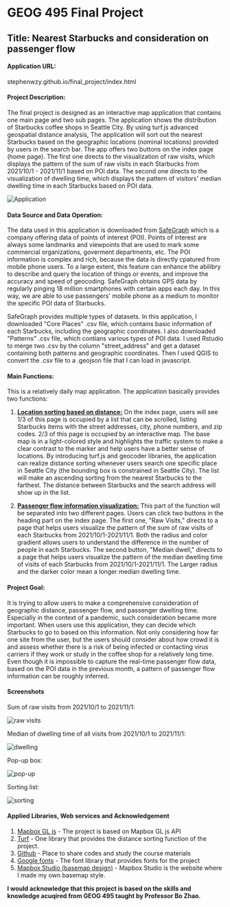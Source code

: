 # GEOG 495 Final Project
## Title: **Nearest Starbucks and consideration on passenger flow**


#### Application URL:

stephenwzy.github.io/final_project/index.html

#### Project Description:

The final project is designed as an interactive map application that contains one main page and two sub pages. The application shows the distribution of Starbucks coffee shops in Seattle City. By using turf.js advanced geospatial distance analysis, The application will sort out the nearest Starbucks based on the geographic locations (nominal locations) provided by users in the search bar. The app offers two buttons on the index page (home page). The first one directs to the visualization of raw visits, which displays the pattern of the sum of raw visits in each Starbucks from 2021/10/1 - 2021/11/1 based on POI data. The second one directs to the visualization of dwelling time, which displays the pattern of visitors' median dwelling time in each Starbucks based on POI data.

![Application](assets/app.png)

#### Data Source and Data Operation:

The data used in this application is downloaded from [SafeGraph]('www.safegraph.com') which is a company offering data of points of interest (POI). Points of interest are always some landmarks and viewpoints that are used to mark some commercial organizations, goverment departments, etc. The POI information is complex and rich, because the data is directly cpatured from mobile phone users. To a large extent, this feature can enhance the abilibry to describe and query the location of things or events, and improve the accuracy and speed of geocoding. SafeGraph obtains GPS data by regularly pinging 18 million smartphones with certain apps each day. In this way, we are able to use passengers' mobile phone as a medium to monitor the specific POI data of Starbucks.

SafeGraph provides multiple types of datasets. In this application, I downloaded "Core Places" .csv file, which contains basic information of each Starbucks, including the geographic coordinates. I also downloaded "Patterns" .csv file, which contians various types of POI data. I used Rstudio to merge two .csv by the column "street_address" and get a dataset containing both patterns and geographic coordinates. Then I used QGIS to convert the .csv file to a .geojson file that I can load in javascript.

#### Main Functions:
This is a relatively daily map application. The application basically provides two functions: 
1. <u>**Location sorting based on distance:**</u> On the index page, users will see 1/3 of this page is occupied by a list that can be scrolled, listing Starbucks items with the street addresses, city, phone numbers, and zip codes. 2/3 of this page is occupied by an interactive map. The base map is in a light-colored style and highlights the traffic system to make a clear contrast to the marker and help users have a better sense of locations. By introducing turf.js and geocoder libraries, the application can realize distance sorting whenever users search one specific place in Seattle City (the bounding box is constrained in Seattle City). The list will make an ascending sorting from the nearest Starbucks to the farthest. The distance between Starbucks and the search address will show up in the list.

2. <u>**Passenger flow information visualization:**</u> This part of the function will be separated into two different pages. Users can click two buttons in the heading part on the index page. The first one, "Raw Visits," directs to a page that helps users visualize the pattern of the sum of raw visits of each Starbucks from 2021/10/1-2021/11/1. Both the radius and color gradient allows users to understand the difference in the number of people in each Starbucks. The second button, "Median dwell," directs to a page that helps users visualize the pattern of the median dwelling time of visits of each Starbucks from 2021/10/1-2021/11/1. The Larger radius and the darker color mean a longer median dwelling time.



#### Project Goal:

It is trying to allow users to make a comprehensive consideration of geographic distance, passenger flow, and passenger dwelling time. Especially in the context of a pandemic, such consideration became more important. When users use this application, they can decide which Starbucks to go to based on this information. Not only considering how far one site from the user, but the users should consider about how crowd it is and assess whether there is a risk of being infected or contacting virus carriers if they work or study in the coffee shop for a relatively long time. Even though it is impossible to capture the real-time passenger flow data, based on the POI data in the previous month, a pattern of passenger flow information can be roughly inferred.

#### Screenshots
Sum of raw visits from 2021/10/1 to 2021/11/1: 

![raw visits](assets/visits.png)

Median of dwelling time of all visits from 2021/10/1 to 2021/11/1:

![dwelling](assets/dwelling.png)

Pop-up box:

![pop-up](assets/popup.PNG)

Sorting list:

![sorting](assets/sorting.PNG)


#### Applied Libraries, Web services and Acknowledgement
1. [Mapbox GL js](https://www.mapbox.com) -  The project is based on Mapbox GL js API
2. [Turf](https://www.turfjs.org) - One library that provides the distance sorting function of the project.
3. [Github](https://www.github.com) - Place to share codes and study the course materials
4. [Google fonts](https://www.fonts.google.com) - The font library that provides fonts for the project
5. [Mapbox Studio (basemap design)](https://studio.mapbox.com) - Mapbox Studio is the website where I made my own basemap style.

**I would acknowledge that this project is based on the skills and knowledge acuqired from GEOG 495 taught by Professor Bo Zhao.**


